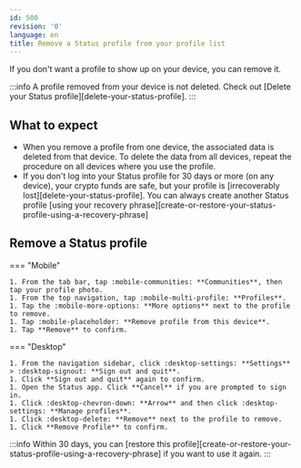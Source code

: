 ```yaml
---
id: 500
revision: '0'
language: en
title: Remove a Status profile from your profile list
---
```


If you don't want a profile to show up on your device, you can remove it.

:::info
A profile removed from your device is not deleted. Check out [Delete your Status profile][delete-your-status-profile].
:::

## What to expect

- When you remove a profile from one device, the associated data is deleted from that device. To delete the data from all devices, repeat the procedure on all devices where you use the profile.
- If you don't log into your Status profile for 30 days or more (on any device), your crypto funds are safe, but your profile is [irrecoverably lost][delete-your-status-profile]. You can always create another Status profile [using your recovery phrase][create-or-restore-your-status-profile-using-a-recovery-phrase]

## Remove a Status profile

=== "Mobile"

    1. From the tab bar, tap :mobile-communities: **Communities**, then tap your profile photo.
    1. From the top navigation, tap :mobile-multi-profile: **Profiles**.
    1. Tap the :mobile-more-options: **More options** next to the profile to remove.
    1. Tap :mobile-placeholder: **Remove profile from this device**.
    1. Tap **Remove** to confirm.

=== "Desktop"

    1. From the navigation sidebar, click :desktop-settings: **Settings** > :desktop-signout: **Sign out and quit**.
    1. Click **Sign out and quit** again to confirm.
    1. Open the Status app. Click **Cancel** if you are prompted to sign in.
    1. Click :desktop-chevron-down: **Arrow** and then click :desktop-settings: **Manage profiles**.
    1. Click :desktop-delete: **Remove** next to the profile to remove.
    1. Click **Remove Profile** to confirm.

:::info
Within 30 days, you can [restore this profile][create-or-restore-your-status-profile-using-a-recovery-phrase] if you want to use it again.
:::
